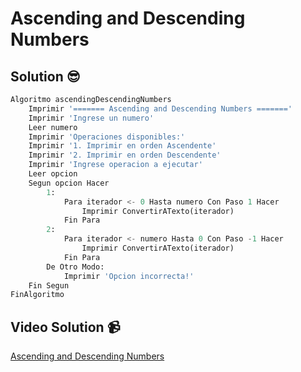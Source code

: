 # Ascending and Descending Numbers

## Solution 😎

```python
Algoritmo ascendingDescendingNumbers
	Imprimir '======= Ascending and Descending Numbers ======='
	Imprimir 'Ingrese un numero'
	Leer numero
	Imprimir 'Operaciones disponibles:'
	Imprimir '1. Imprimir en orden Ascendente'
	Imprimir '2. Imprimir en orden Descendente'
	Imprimir 'Ingrese operacion a ejecutar'
	Leer opcion
	Segun opcion Hacer
		1:
			Para iterador <- 0 Hasta numero Con Paso 1 Hacer
				Imprimir ConvertirATexto(iterador)
			Fin Para
		2:
			Para iterador <- numero Hasta 0 Con Paso -1 Hacer
				Imprimir ConvertirATexto(iterador)
			Fin Para
		De Otro Modo:
			Imprimir 'Opcion incorrecta!'
	Fin Segun
FinAlgoritmo
```

## Video Solution 📹

[Ascending and Descending Numbers](https://edpuzzle.com/assignments/638e6ad1614d4e40d861018f/watch)
